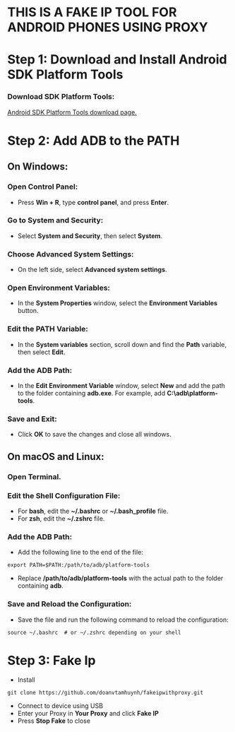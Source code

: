 # THIS IS A FAKE IP TOOL FOR ANDROID PHONES USING PROXY
# Step 1: Download and Install Android SDK Platform Tools
### Download SDK Platform Tools:
[Android SDK Platform Tools download page.](https://developer.android.com/tools/releases/platform-tools)

# Step 2: Add ADB to the PATH

## On Windows:

### Open Control Panel:
- Press **Win + R**, type **control panel**, and press **Enter**.

### Go to System and Security:
  - Select **System and Security**, then select **System**.
  
### Choose Advanced System Settings:
  - On the left side, select **Advanced system settings**.
  
### Open Environment Variables:
- In the **System Properties** window, select the **Environment Variables** button.

### Edit the PATH Variable:
- In the **System variables** section, scroll down and find the **Path** variable, then select **Edit**.

### Add the ADB Path:
- In the **Edit Environment Variable** window, select **New** and add the path to the folder containing **adb.exe**. For example, add **C:\adb\platform-tools**.

### Save and Exit:
- Click **OK** to save the changes and close all windows.

## On macOS and Linux:

### Open Terminal.

### Edit the Shell Configuration File:
- For **bash**, edit the **~/.bashrc** or **~/.bash_profile** file.
- For **zsh**, edit the **~/.zshrc** file.

### Add the ADB Path:
- Add the following line to the end of the file:
```
export PATH=$PATH:/path/to/adb/platform-tools
```
- Replace **/path/to/adb/platform-tools** with the actual path to the folder containing **adb**.

### Save and Reload the Configuration:
- Save the file and run the following command to reload the configuration:
```
source ~/.bashrc  # or ~/.zshrc depending on your shell
```
# Step 3: Fake Ip
- Install
```
git clone https://github.com/doanvtamhuynh/fakeipwithproxy.git
```
- Connect to device using USB
- Enter your Proxy in **Your Proxy** and click **Fake IP**
- Press **Stop Fake** to close

